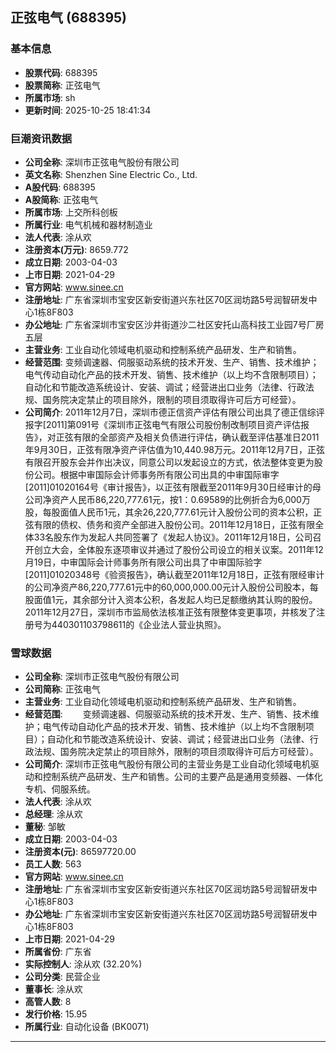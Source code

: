 ## 正弦电气 (688395)

### 基本信息

- **股票代码**: 688395
- **股票简称**: 正弦电气
- **所属市场**: sh
- **更新时间**: 2025-10-25 18:41:34

### 巨潮资讯数据

- **公司全称**: 深圳市正弦电气股份有限公司
- **英文名称**: Shenzhen Sine Electric Co., Ltd.
- **A股代码**: 688395
- **A股简称**: 正弦电气
- **所属市场**: 上交所科创板
- **所属行业**: 电气机械和器材制造业
- **法人代表**: 涂从欢
- **注册资本(万元)**: 8659.772
- **成立日期**: 2003-04-03
- **上市日期**: 2021-04-29
- **官方网站**: www.sinee.cn
- **注册地址**: 广东省深圳市宝安区新安街道兴东社区70区润坊路5号润智研发中心1栋8F803
- **办公地址**: 广东省深圳市宝安区沙井街道沙二社区安托山高科技工业园7号厂房五层
- **主营业务**: 工业自动化领域电机驱动和控制系统产品研发、生产和销售。
- **经营范围**: 变频调速器、伺服驱动系统的技术开发、生产、销售、技术维护；电气传动自动化产品的技术开发、销售、技术维护（以上均不含限制项目）；自动化和节能改造系统设计、安装、调试；经营进出口业务（法律、行政法规、国务院决定禁止的项目除外，限制的项目须取得许可后方可经营）。
- **公司简介**: 2011年12月7日，深圳市德正信资产评估有限公司出具了德正信综评报字[2011]第091号《深圳市正弦电气有限公司股份制改制项目资产评估报告》，对正弦有限的全部资产及相关负债进行评估，确认截至评估基准日2011年9月30日，正弦有限净资产评估值为10,440.98万元。2011年12月7日，正弦有限召开股东会并作出决议，同意公司以发起设立的方式，依法整体变更为股份公司。根据中审国际会计师事务所有限公司出具的中审国际审字[2011]01020164号《审计报告》，以正弦有限截至2011年9月30日经审计的母公司净资产人民币86,220,777.61元，按1：0.69589的比例折合为6,000万股，每股面值人民币1元，其余26,220,777.61元计入股份公司的资本公积，正弦有限的债权、债务和资产全部进入股份公司。2011年12月18日，正弦有限全体33名股东作为发起人共同签署了《发起人协议》。2011年12月18日，公司召开创立大会，全体股东逐项审议并通过了股份公司设立的相关议案。2011年12月19日，中审国际会计师事务所有限公司出具了中审国际验字[2011]01020348号《验资报告》，确认截至2011年12月18日，正弦有限经审计的公司净资产86,220,777.61元中的60,000,000.00元计入股份公司股本，每股面值1元，其余部分计入资本公积，各发起人均已足额缴纳其认购的股份。2011年12月27日，深圳市市监局依法核准正弦有限整体变更事项，并核发了注册号为440301103798611的《企业法人营业执照》。

### 雪球数据

- **公司全称**: 深圳市正弦电气股份有限公司
- **公司简称**: 正弦电气
- **主营业务**: 工业自动化领域电机驱动和控制系统产品研发、生产和销售。
- **经营范围**: 　　变频调速器、伺服驱动系统的技术开发、生产、销售、技术维护；电气传动自动化产品的技术开发、销售、技术维护（以上均不含限制项目）；自动化和节能改造系统设计、安装、调试；经营进出口业务（法律、行政法规、国务院决定禁止的项目除外，限制的项目须取得许可后方可经营）。
- **公司简介**: 深圳市正弦电气股份有限公司的主营业务是工业自动化领域电机驱动和控制系统产品研发、生产和销售。公司的主要产品是通用变频器、一体化专机、伺服系统。
- **法人代表**: 涂从欢
- **总经理**: 涂从欢
- **董秘**: 邹敏
- **成立日期**: 2003-04-03
- **注册资本(元)**: 86597720.00
- **员工人数**: 563
- **官方网站**: www.sinee.cn
- **注册地址**: 广东省深圳市宝安区新安街道兴东社区70区润坊路5号润智研发中心1栋8F803
- **办公地址**: 广东省深圳市宝安区新安街道兴东社区70区润坊路5号润智研发中心1栋8F803
- **上市日期**: 2021-04-29
- **所属省份**: 广东省
- **实际控制人**: 涂从欢 (32.20%)
- **公司分类**: 民营企业
- **董事长**: 涂从欢
- **高管人数**: 8
- **发行价格**: 15.95
- **所属行业**: 自动化设备 (BK0071)

---